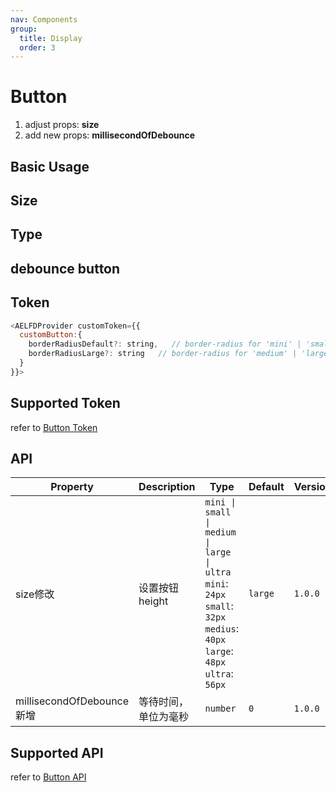 ```yaml
---
nav: Components
group:
  title: Display
  order: 3
---
```


# Button

1. adjust props: **size**
2. add new props: **millisecondOfDebounce**

## Basic Usage

<code src="./demos/basic.tsx"></code>

## Size

<code src="./demos/size.tsx"></code>

## Type

<code src="./demos/type.tsx"></code>

## debounce button

<code src="./demos/debounce.tsx"></code>

## Token

```js
<AELFDProvider customToken={{
  customButton:{
    borderRadiusDefault?: string,   // border-radius for 'mini' | 'small'
    borderRadiusLarge?: string   // border-radius for 'medium' | 'large' | 'ultra'
  }
}}>
```

## Supported Token

refer to [Button Token](https://ant.design/components/button-cn/#%E4%B8%BB%E9%A2%98%E5%8F%98%E9%87%8Fdesign-token)

## API

| Property | Description | Type | Default | Version |
| --- | --- | --- | --- | --- |
| size<Badge type='warning'>修改</Badge> | 设置按钮 height | `mini \| small \| medium \| large \| ultra` <br/> `mini`: `24px` <br/> `small`: `32px` <br/> `medius`: `40px` <br/> `large`: `48px` <br/> `ultra`: `56px` | `large` | `1.0.0` |
| millisecondOfDebounce<Badge type='success'>新增</Badge> | 等待时间，单位为毫秒 | `number` | `0` | `1.0.0` |

## Supported API

refer to [Button API](https://ant.design/components/button-cn#api)
